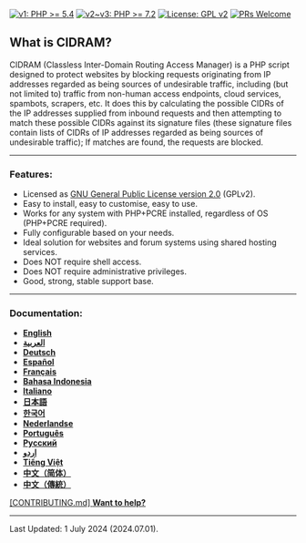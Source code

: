 [![v1: PHP >= 5.4](https://img.shields.io/badge/v1-PHP%20%3E%3D%205.4-8892bf.svg)](https://maikuolan.github.io/Compatibility-Charts/)
[![v2~v3: PHP >= 7.2](https://img.shields.io/badge/v2%7Ev3-PHP%20%3E%3D%207.2-8892bf.svg)](https://maikuolan.github.io/Compatibility-Charts/)
[![License: GPL v2](https://img.shields.io/badge/License-GPL%20v2-blue.svg)](https://www.gnu.org/licenses/old-licenses/gpl-2.0.en.html)
[![PRs Welcome](https://img.shields.io/badge/PRs-Welcome-brightgreen.svg)](http://makeapullrequest.com)

## **What is CIDRAM?**

CIDRAM (Classless Inter-Domain Routing Access Manager) is a PHP script designed to protect websites by blocking requests originating from IP addresses regarded as being sources of undesirable traffic, including (but not limited to) traffic from non-human access endpoints, cloud services, spambots, scrapers, etc. It does this by calculating the possible CIDRs of the IP addresses supplied from inbound requests and then attempting to match these possible CIDRs against its signature files (these signature files contain lists of CIDRs of IP addresses regarded as being sources of undesirable traffic); If matches are found, the requests are blocked.

---


### Features:
- Licensed as [GNU General Public License version 2.0](https://github.com/CIDRAM/CIDRAM/blob/v1/LICENSE.txt) (GPLv2).
- Easy to install, easy to customise, easy to use.
- Works for any system with PHP+PCRE installed, regardless of OS (PHP+PCRE required).
- Fully configurable based on your needs.
- Ideal solution for websites and forum systems using shared hosting services.
- Does NOT require shell access.
- Does NOT require administrative privileges.
- Good, strong, stable support base.

---


### Documentation:
- **[English](https://github.com/CIDRAM/Docs/blob/master/v2-and-earlier/readme.en.md)**
- **[العربية](https://github.com/CIDRAM/Docs/blob/master/v2-and-earlier/readme.ar.md)**
- **[Deutsch](https://github.com/CIDRAM/Docs/blob/master/v2-and-earlier/readme.de.md)**
- **[Español](https://github.com/CIDRAM/Docs/blob/master/v2-and-earlier/readme.es.md)**
- **[Français](https://github.com/CIDRAM/Docs/blob/master/v2-and-earlier/readme.fr.md)**
- **[Bahasa Indonesia](https://github.com/CIDRAM/Docs/blob/master/v2-and-earlier/readme.id.md)**
- **[Italiano](https://github.com/CIDRAM/Docs/blob/master/v2-and-earlier/readme.it.md)**
- **[日本語](https://github.com/CIDRAM/Docs/blob/master/v2-and-earlier/readme.ja.md)**
- **[한국어](https://github.com/CIDRAM/Docs/blob/master/v2-and-earlier/readme.ko.md)**
- **[Nederlandse](https://github.com/CIDRAM/Docs/blob/master/v2-and-earlier/readme.nl.md)**
- **[Português](https://github.com/CIDRAM/Docs/blob/master/v2-and-earlier/readme.pt.md)**
- **[Русский](https://github.com/CIDRAM/Docs/blob/master/v2-and-earlier/readme.ru.md)**
- **[اردو](https://github.com/CIDRAM/Docs/blob/master/v2-and-earlier/readme.ur.md)**
- **[Tiếng Việt](https://github.com/CIDRAM/Docs/blob/master/v2-and-earlier/readme.vi.md)**
- **[中文（简体）](https://github.com/CIDRAM/Docs/blob/master/v2-and-earlier/readme.zh-Hans.md)**
- **[中文（傳統）](https://github.com/CIDRAM/Docs/blob/master/v2-and-earlier/readme.zh-Hant.md)**

[\[CONTRIBUTING.md\] **Want to help?**](https://github.com/CIDRAM/.github/blob/master/CONTRIBUTING.md)

---


Last Updated: 1 July 2024 (2024.07.01).
